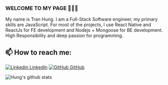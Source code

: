 ### WELCOME TO MY PAGE 👋👋👋
My name is Tran Hung. I am a Full-Stack Software engineer, my primary skills are JavaScript. For most of the projects, I use React Native and ReactJs for FE development and Nodejs + Mongoose for BE development. <br/>
High Responsibility and deep passion for programming.
## 📫 How to reach me: 

[![Linkedin](https://i.stack.imgur.com/gVE0j.png) LinkedIn](https://www.linkedin.com/in/tranhung-2612/) [![GitHub](https://i.stack.imgur.com/tskMh.png) GitHub](https://github.com/TranHungKT) 



![Hung's github stats](https://github-readme-stats-git-masterrstaa-rickstaa.vercel.app/api?username=TranHungKT&show_icons=true&theme=tokyonight&hide=contribs,prs,issues)
